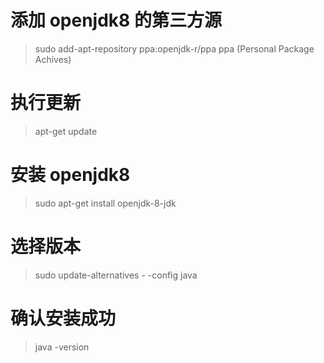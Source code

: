 # 添加 openjdk8 的第三方源

>sudo add-apt-repository ppa:openjdk-r/ppa
ppa (Personal Package Achives)

# 执行更新

>apt-get update

# 安装 openjdk8

>sudo apt-get install openjdk-8-jdk

# 选择版本

>sudo update-alternatives  - -config java

# 确认安装成功

>java -version
